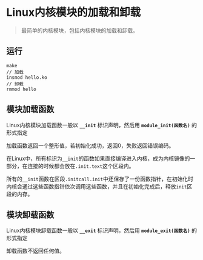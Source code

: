 # Linux内核模块的加载和卸载
> 最简单的内核模块，包括内核模块的加载和卸载。

## 运行
```
make
// 加载
insmod hello.ko
// 卸载
rmmod hello
```
    
## 模块加载函数

Linux内核模块加载函数一般以 **`__init`** 标识声明，然后用 **`module_init(函数名)`** 的形式指定

加载函数返回一个整形值，若初始化成功，返回0，失败返回错误编码。

在Linux中，所有标识为`__init`的函数如果直接编译进入内核，成为内核镜像的一部分，在连接的时候都会放在`.init.text`这个区段内。

所有的`__init`函数在区段`.initcall.init`中还保存了一份函数指针，在初始化时内核会通过这些函数指针依次调用这些函数，并且在初始化完成后，释放`init`区段的内存。


## 模块卸载函数

Linux内核模块卸载函数一般以 **`__exit`** 标识声明，然后用 **`module_exit(函数名)`** 的形式指定

卸载函数不返回任何值。
